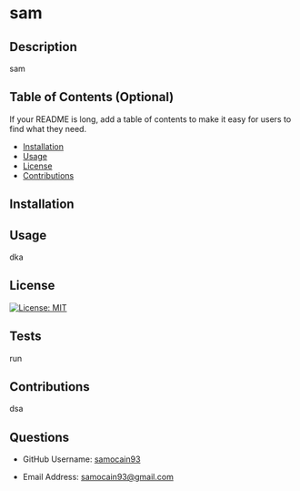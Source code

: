 
  
# sam

## Description

sam

## Table of Contents (Optional)

If your README is long, add a table of contents to make it easy for users to find what they need.

- [Installation](#installation)
- [Usage](#usage)
- [License](#license)
- [Contributions](#contributions)

## Installation



## Usage

dka


## License

[![License: MIT](https://img.shields.io/badge/License-MIT-yellow.svg)](https://opensource.org/licenses/MIT)


## Tests

run

## Contributions

dsa

## Questions

- GitHub Username: <a href="https://github.com/samocain93">samocain93</a>

- Email Address: samocain93@gmail.com

